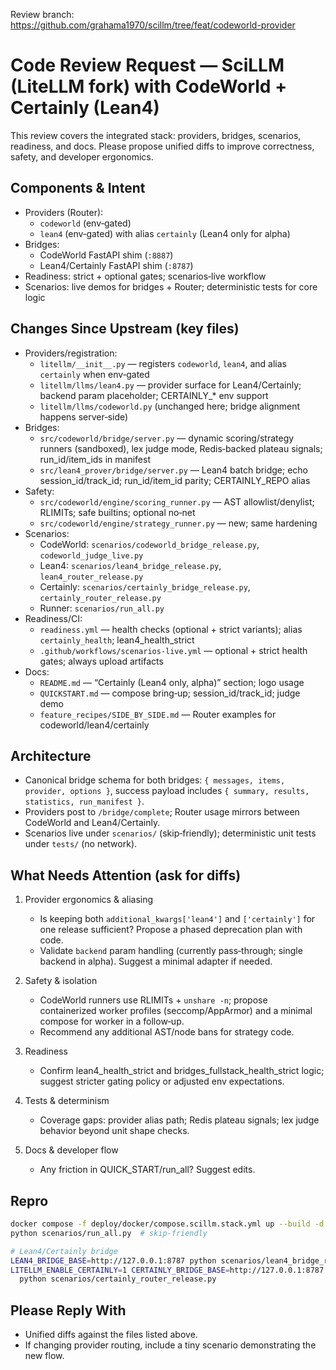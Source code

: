 Review branch: https://github.com/grahama1970/scillm/tree/feat/codeworld-provider

# Code Review Request — SciLLM (LiteLLM fork) with CodeWorld + Certainly (Lean4)

This review covers the integrated stack: providers, bridges, scenarios, readiness, and docs. Please propose unified diffs to improve correctness, safety, and developer ergonomics.

## Components & Intent
- Providers (Router):
  - `codeworld` (env‑gated)
  - `lean4` (env‑gated) with alias `certainly` (Lean4 only for alpha)
- Bridges:
  - CodeWorld FastAPI shim (`:8887`)
  - Lean4/Certainly FastAPI shim (`:8787`)
- Readiness: strict + optional gates; scenarios‑live workflow
- Scenarios: live demos for bridges + Router; deterministic tests for core logic

## Changes Since Upstream (key files)
- Providers/registration:
  - `litellm/__init__.py` — registers `codeworld`, `lean4`, and alias `certainly` when env‑gated
  - `litellm/llms/lean4.py` — provider surface for Lean4/Certainly; backend param placeholder; CERTAINLY_* env support
  - `litellm/llms/codeworld.py` (unchanged here; bridge alignment happens server‑side)
- Bridges:
  - `src/codeworld/bridge/server.py` — dynamic scoring/strategy runners (sandboxed), lex judge mode, Redis‑backed plateau signals; run_id/item_ids in manifest
  - `src/lean4_prover/bridge/server.py` — Lean4 batch bridge; echo session_id/track_id; run_id/item_id parity; CERTAINLY_REPO alias
- Safety:
  - `src/codeworld/engine/scoring_runner.py` — AST allowlist/denylist; RLIMITs; safe builtins; optional no‑net
  - `src/codeworld/engine/strategy_runner.py` — new; same hardening
- Scenarios:
  - CodeWorld: `scenarios/codeworld_bridge_release.py`, `codeworld_judge_live.py`
  - Lean4: `scenarios/lean4_bridge_release.py`, `lean4_router_release.py`
  - Certainly: `scenarios/certainly_bridge_release.py`, `certainly_router_release.py`
  - Runner: `scenarios/run_all.py`
- Readiness/CI:
  - `readiness.yml` — health checks (optional + strict variants); alias `certainly_health`; lean4_health_strict
  - `.github/workflows/scenarios-live.yml` — optional + strict health gates; always upload artifacts
- Docs:
  - `README.md` — “Certainly (Lean4 only, alpha)” section; logo usage
  - `QUICKSTART.md` — compose bring‑up; session_id/track_id; judge demo
  - `feature_recipes/SIDE_BY_SIDE.md` — Router examples for codeworld/lean4/certainly

## Architecture
- Canonical bridge schema for both bridges: `{ messages, items, provider, options }`, success payload includes `{ summary, results, statistics, run_manifest }`.
- Providers post to `/bridge/complete`; Router usage mirrors between CodeWorld and Lean4/Certainly.
- Scenarios live under `scenarios/` (skip‑friendly); deterministic unit tests under `tests/` (no network).

## What Needs Attention (ask for diffs)
1) Provider ergonomics & aliasing
   - Is keeping both `additional_kwargs['lean4']` and `['certainly']` for one release sufficient? Propose a phased deprecation plan with code.
   - Validate `backend` param handling (currently pass‑through; single backend in alpha). Suggest a minimal adapter if needed.

2) Safety & isolation
   - CodeWorld runners use RLIMITs + `unshare -n`; propose containerized worker profiles (seccomp/AppArmor) and a minimal compose for worker in a follow‑up.
   - Recommend any additional AST/node bans for strategy code.

3) Readiness
   - Confirm lean4_health_strict and bridges_fullstack_health_strict logic; suggest stricter gating policy or adjusted env expectations.

4) Tests & determinism
   - Coverage gaps: provider alias path; Redis plateau signals; lex judge behavior beyond unit shape checks.

5) Docs & developer flow
   - Any friction in QUICK_START/run_all? Suggest edits.

## Repro
```bash
docker compose -f deploy/docker/compose.scillm.stack.yml up --build -d
python scenarios/run_all.py  # skip‑friendly

# Lean4/Certainly bridge
LEAN4_BRIDGE_BASE=http://127.0.0.1:8787 python scenarios/lean4_bridge_release.py
LITELLM_ENABLE_CERTAINLY=1 CERTAINLY_BRIDGE_BASE=http://127.0.0.1:8787 \
  python scenarios/certainly_router_release.py
```

## Please Reply With
- Unified diffs against the files listed above.
- If changing provider routing, include a tiny scenario demonstrating the new flow.
